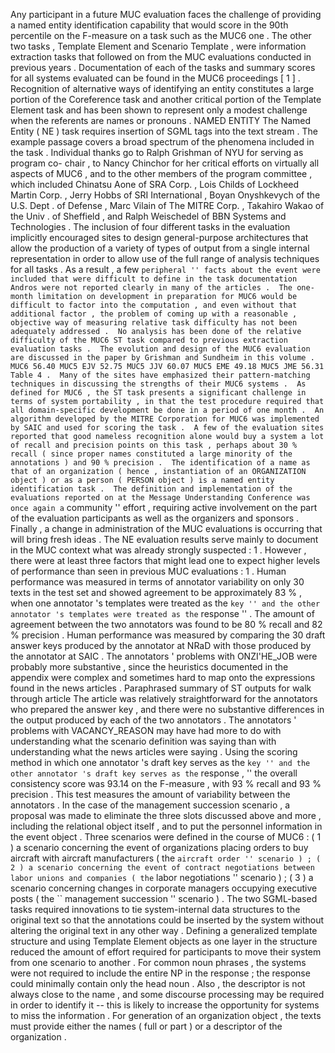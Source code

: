 Any participant in a future MUC evaluation faces the challenge of providing a named entity identification capability that would score in the 90th percentile on the F-measure on a task such as the MUC6 one . 
The other two tasks , Template Element and Scenario Template , were information extraction tasks that followed on from the MUC evaluations conducted in previous years . 
Documentation of each of the tasks and summary scores for all systems evaluated can be found in the MUC6 proceedings [ 1 ] . 
Recognition of alternative ways of identifying an entity constitutes a large portion of the Coreference task and another critical portion of the Template Element task and has been shown to represent only a modest challenge when the referents are names or pronouns . 
NAMED ENTITY The Named Entity ( NE ) task requires insertion of SGML tags into the text stream . 
The example passage covers a broad spectrum of the phenomena included in the task . 
Individual thanks go to Ralph Grishman of NYU for serving as program co- chair , to Nancy Chinchor for her critical efforts on virtually all aspects of MUC6 , and to the other members of the program committee , which included Chinatsu Aone of SRA Corp. , Lois Childs of Lockheed Martin Corp. , Jerry Hobbs of SRI International , Boyan Onyshkevych of the U.S. Dept . of Defense , Marc Vilain of The MITRE Corp. , Takahiro Wakao of the Univ . of Sheffield , and Ralph Weischedel of BBN Systems and Technologies . 
The inclusion of four different tasks in the evaluation implicitly encouraged sites to design general-purpose architectures that allow the production of a variety of types of output from a single internal representation in order to allow use of the full range of analysis techniques for all tasks . 
As a result , a few `` peripheral '' facts about the event were included that were difficult to define in the task documentation Andros were not reported clearly in many of the articles . 
The one-month limitation on development in preparation for MUC6 would be difficult to factor into the computation , and even without that additional factor , the problem of coming up with a reasonable , objective way of measuring relative task difficulty has not been adequately addressed . 
No analysis has been done of the relative difficulty of the MUC6 ST task compared to previous extraction evaluation tasks . 
The evolution and design of the MUC6 evaluation are discussed in the paper by Grishman and Sundheim in this volume . 
MUC6 56.40 MUC5 EJV 52.75 MUC5 JJV 60.07 MUC5 EME 49.18 MUC5 JME 56.31 Table 4 . 
Many of the sites have emphasized their pattern-matching techniques in discussing the strengths of their MUC6 systems . 
As defined for MUC6 , the ST task presents a significant challenge in terms of system portability , in that the test procedure required that all domain-specific development be done in a period of one month . 
An algorithm developed by the MITRE Corporation for MUC6 was implemented by SAIC and used for scoring the task . 
A few of the evaluation sites reported that good nameless recognition alone would buy a system a lot of recall and precision points on this task , perhaps about 30 % recall ( since proper names constituted a large minority of the annotations ) and 90 % precision . 
The identification of a name as that of an organization ( hence , instantiation of an ORGANIZATION object ) or as a person ( PERSON object ) is a named entity identification task . 
The definition and implementation of the evaluations reported on at the Message Understanding Conference was once again a `` community '' effort , requiring active involvement on the part of the evaluation participants as well as the organizers and sponsors . 
Finally , a change in administration of the MUC evaluations is occurring that will bring fresh ideas . 
The NE evaluation results serve mainly to document in the MUC context what was already strongly suspected : 1 . 
However , there were at least three factors that might lead one to expect higher levels of performance than seen in previous MUC evaluations : 1 . 
Human performance was measured in terms of annotator variability on only 30 texts in the test set and showed agreement to be approximately 83 % , when one annotator 's templates were treated as the `` key '' and the other annotator 's templates were treated as the `` response '' . 
The amount of agreement between the two annotators was found to be 80 % recall and 82 % precision . 
Human performance was measured by comparing the 30 draft answer keys produced by the annotator at NRaD with those produced by the annotator at SAIC . 
The annotators ' problems with ONZI'HE_JOB were probably more substantive , since the heuristics documented in the appendix were complex and sometimes hard to map onto the expressions found in the news articles . 
Paraphrased summary of ST outputs for walk through article The article was relatively straightforward for the annotators who prepared the answer key , and there were no substantive differences in the output produced by each of the two annotators . 
The annotators ' problems with VACANCY_REASON may have had more to do with understanding what the scenario definition was saying than with understanding what the news articles were saying . 
Using the scoring method in which one annotator 's draft key serves as the `` key '' and the other annotator 's draft key serves as the `` response , '' the overall consistency score was 93.14 on the F-measure , with 93 % recall and 93 % precision . 
This test measures the amount of variability between the annotators . 
In the case of the management succession scenario , a proposal was made to eliminate the three slots discussed above and more , including the relational object itself , and to put the personnel information in the event object . 
Three scenarios were defined in the course of MUC6 : ( 1 ) a scenario concerning the event of organizations placing orders to buy aircraft with aircraft manufacturers ( the `` aircraft order '' scenario ) ; ( 2 ) a scenario concerning the event of contract negotiations between labor unions and companies ( the `` labor negotiations '' scenario ) ; ( 3 ) a scenario concerning changes in corporate managers occupying executive posts ( the `` management succession '' scenario ) . 
The two SGML-based tasks required innovations to tie system-internal data structures to the original text so that the annotations could be inserted by the system without altering the original text in any other way . 
Defining a generalized template structure and using Template Element objects as one layer in the structure reduced the amount of effort required for participants to move their system from one scenario to another . 
For common noun phrases , the systems were not required to include the entire NP in the response ; the response could minimally contain only the head noun . 
Also , the descriptor is not always close to the name , and some discourse processing may be required in order to identify it -- this is likely to increase the opportunity for systems to miss the information . 
For generation of an organization object , the texts must provide either the names ( full or part ) or a descriptor of the organization . 